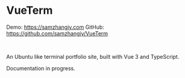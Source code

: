 # VueTerm

Demo: <https://samzhangjy.com>
GitHub: <https://github.com/samzhangjy/VueTerm>

<br />

An Ubuntu like terminal portfolio site, built with Vue 3 and TypeScript.

Documentation in progress.
